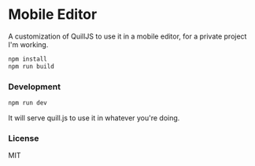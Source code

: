 # Mobile Editor

A customization of QuillJS to use it in a mobile editor, for a private project I'm working.

```bash
npm install
npm run build
```

### Development
```bash
npm run dev
```
It will serve quill.js to use it in whatever you're doing.

### License

MIT
